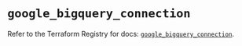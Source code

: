 # `google_bigquery_connection`

Refer to the Terraform Registry for docs: [`google_bigquery_connection`](https://registry.terraform.io/providers/hashicorp/google/6.49.0/docs/resources/bigquery_connection).
